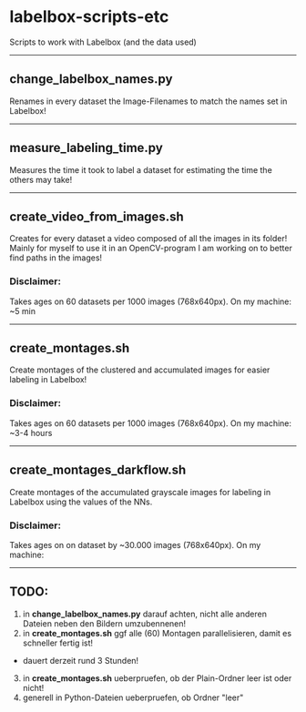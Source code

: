 # labelbox-scripts-etc
Scripts to work with Labelbox (and the data used)

---

## change_labelbox_names.py
Renames in every dataset the Image-Filenames to match the names set in Labelbox!

---

## measure_labeling_time.py
Measures the time it took to label a dataset for estimating the time the others may take!

---

## create_video_from_images.sh
Creates for every dataset a video composed of all the images in its folder!
Mainly for myself to use it in an OpenCV-program I am working on to better find paths in the images!

### Disclaimer:
Takes ages on 60 datasets per 1000 images (768x640px). On my machine: ~5 min

---

## create_montages.sh
Create montages of the clustered and accumulated images for easier labeling in Labelbox!

### Disclaimer:
Takes ages on 60 datasets per 1000 images (768x640px). On my machine: ~3-4 hours

---

## create_montages_darkflow.sh
Create montages of the accumulated grayscale images for labeling in Labelbox using the values of the NNs.

### Disclaimer:
Takes ages on on dataset by ~30.000 images (768x640px). On my machine:

---

## TODO:
1. in **change_labelbox_names.py** darauf achten, nicht alle anderen Dateien neben den Bildern umzubennenen!
2. in **create_montages.sh** ggf alle (60) Montagen parallelisieren, damit es schneller fertig ist!
- dauert derzeit rund 3 Stunden!
3. in **create_montages.sh** ueberpruefen, ob der Plain-Ordner leer ist oder nicht!
4. generell in Python-Dateien ueberpruefen, ob Ordner "leer"
